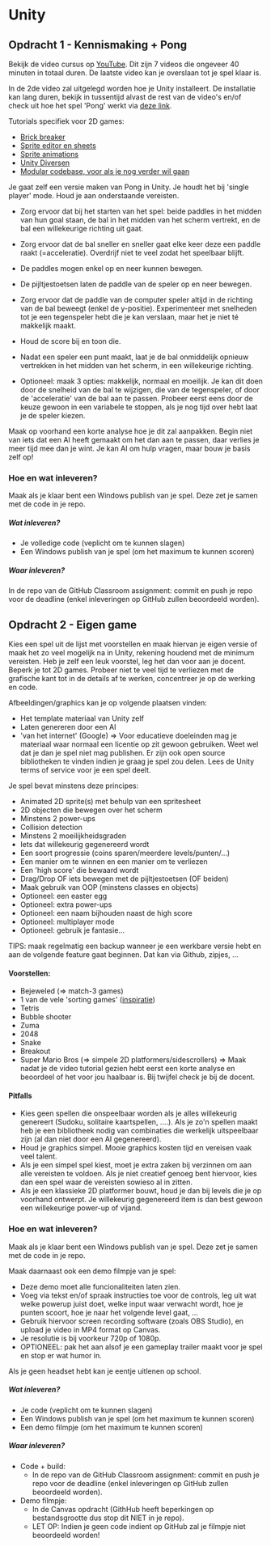 # Unity

## Opdracht 1 - Kennismaking + Pong
Bekijk de video cursus op [YouTube](https://youtube.com/playlist?list=PLlrxD0HtieHjTwLm-Ip_V9NtVud8Kx58w&si=-HJiAZlW7FOVItv5). Dit zijn 7 videos die ongeveer 40 minuten in totaal duren. De laatste video kan je overslaan tot je spel klaar is.

In de 2de video zal uitgelegd worden hoe je Unity installeert. De installatie kan lang duren, bekijk in tussentijd alvast de rest van de video's en/of check uit hoe het spel 'Pong' werkt via [deze link](https://www.ponggame.org/).

Tutorials specifiek voor 2D games:
- [Brick breaker](https://www.youtube.com/watch?v=RYG8UExRkhA)
- [Sprite editor en sheets](https://learn.unity.com/tutorial/introduction-to-sprite-editor-and-sheets#)
- [Sprite animations](https://learn.unity.com/tutorial/introduction-to-sprite-animations#)
- [Unity Diversen](https://learn.unity.com/tutorials)
- [Modular codebase, voor als je nog verder wil gaan](https://learn.unity.com/tutorial/65e0cfacedbc2a2351773054#65e0d032edbc2a213003ec4b)

Je gaat zelf een versie maken van Pong in Unity. Je houdt het bij 'single player' mode. Houd je aan onderstaande vereisten.

- Zorg ervoor dat bij het starten van het spel: beide paddles in het midden van hun goal staan, de bal in het midden van het scherm vertrekt, en de bal een willekeurige richting uit gaat.
- Zorg ervoor dat de bal sneller en sneller gaat elke keer deze een paddle raakt (=acceleratie). Overdrijf niet te veel zodat het speelbaar blijft. 
- De paddles mogen enkel op en neer kunnen bewegen.
- De pijltjestoetsen laten de paddle van de speler op en neer bewegen.
- Zorg ervoor dat de paddle van de computer speler altijd in de richting van de bal beweegt (enkel de y-positie). Experimenteer met snelheden tot je een tegenspeler hebt die je kan verslaan, maar het je niet té makkelijk maakt.
- Houd de score bij en toon die.
- Nadat een speler een punt maakt, laat je de bal onmiddelijk opnieuw vertrekken in het midden van het scherm, in een willekeurige richting.

- Optioneel: maak 3 opties: makkelijk, normaal en moeilijk. Je kan dit doen door de snelheid van de bal te wijzigen, die van de tegenspeler, of door de 'acceleratie' van de bal aan te passen. Probeer eerst eens door de keuze gewoon in een variabele te stoppen, als je nog tijd over hebt laat je de speler kiezen.

Maak op voorhand een korte analyse hoe je dit zal aanpakken. Begin niet van iets dat een AI heeft gemaakt om het dan aan te passen, daar verlies je meer tijd mee dan je wint. Je kan AI om hulp vragen, maar bouw je basis zelf op!

### Hoe en wat inleveren?
Maak als je klaar bent een Windows publish van je spel. Deze zet je samen met de code in je repo.

##### Wat inleveren?
- Je volledige code (veplicht om te kunnen slagen)
- Een Windows publish van je spel (om het maximum te kunnen scoren)

##### Waar inleveren?
In de repo van de GitHub Classroom assignment: commit en push je repo voor de deadline (enkel inleveringen op GitHub zullen beoordeeld worden).

## Opdracht 2 - Eigen game
Kies een spel uit de lijst met voorstellen en maak hiervan je eigen versie of maak het zo veel mogelijk na in Unity, rekening houdend met de minimum vereisten. Heb je zelf een leuk voorstel, leg het dan voor aan je docent. Beperk je tot 2D games. Probeer niet te veel tijd te verliezen met de grafische kant tot in de details af te werken, concentreer je op de werking en code.

Afbeeldingen/graphics kan je op volgende plaatsen vinden:
- Het template materiaal van Unity zelf
- Laten genereren door een AI
- 'van het internet' (Google) => Voor educatieve doeleinden mag je materiaal waar normaal een licentie op zit gewoon gebruiken. Weet wel dat je dan je spel niet mag publishen. Er zijn ook open source bibliotheken te vinden indien je graag je spel zou delen. Lees de Unity terms of service voor je een spel deelt.

Je spel bevat minstens deze principes:
- Animated 2D sprite(s) met behulp van een spritesheet
- 2D objecten die bewegen over het scherm
- Minstens 2 power-ups
- Collision detection
- Minstens 2 moeilijkheidsgraden
- Iets dat willekeurig gegenereerd wordt
- Een soort progressie (coins sparen/meerdere levels/punten/...)
- Een manier om te winnen en een manier om te verliezen
- Een 'high score' die bewaard wordt
- Drag/Drop OF iets bewegen met de pijltjestoetsen (OF beiden)
- Maak gebruik van OOP (minstens classes en objects)
- Optioneel: een easter egg
- Optioneel: extra power-ups
- Optioneel: een naam bijhouden naast de high score
- Optioneel: multiplayer mode
- Optioneel: gebruik je fantasie...

TIPS: maak regelmatig een backup wanneer je een werkbare versie hebt en aan de volgende feature gaat beginnen. Dat kan via Github, zipjes, ...

#### Voorstellen:
- Bejeweled (=> match-3 games)
- 1 van de vele 'sorting games' ([inspiratie](https://plays.org/sorting-games/))
- Tetris
- Bubble shooter
- Zuma
- 2048
- Snake
- Breakout
- Super Mario Bros (=> simpele 2D platformers/sidescrollers)
=> Maak nadat je de video tutorial gezien hebt eerst een korte analyse en beoordeel of het voor jou haalbaar is. Bij twijfel check je bij de docent.

#### Pitfalls
- Kies geen spellen die onspeelbaar worden als je alles willekeurig genereert (Sudoku, solitaire kaartspellen, ....). Als je zo'n spellen maakt heb je een bibliotheek nodig van combinaties die werkelijk uitspeelbaar zijn (al dan niet door een AI gegenereerd).
- Houd je graphics simpel. Mooie graphics kosten tijd en vereisen vaak veel talent. 
- Als je een simpel spel kiest, moet je extra zaken bij verzinnen om aan alle vereisten te voldoen. Als je niet creatief genoeg bent hiervoor, kies dan een spel waar de vereisten sowieso al in zitten.
- Als je een klassieke 2D platformer bouwt, houd je dan bij levels die je op voorhand ontwerpt. Je willekeurig gegenereerd item is dan best gewoon een willekeurige power-up of vijand.

### Hoe en wat inleveren?
Maak als je klaar bent een Windows publish van je spel. Deze zet je samen met de code in je repo.

Maak daarnaast ook een demo filmpje van je spel: 
- Deze demo moet alle funcionaliteiten laten zien. 
- Voeg via tekst en/of spraak instructies toe voor de controls, leg uit wat welke powerup juist doet, welke input waar verwacht wordt, hoe je punten scoort, hoe je naar het volgende level gaat, ...
- Gebruik hiervoor screen recording software (zoals OBS Studio), en upload je video in MP4 format op Canvas. 
- Je resolutie is bij voorkeur 720p of 1080p.
- OPTIONEEL: pak het aan alsof je een gameplay trailer maakt voor je spel en stop er wat humor in.

Als je geen headset hebt kan je eentje uitlenen op school. 

##### Wat inleveren?
- Je code (veplicht om te kunnen slagen)
- Een Windows publish van je spel (om het maximum te kunnen scoren)
- Een demo filmpje (om het maximum te kunnen scoren)

##### Waar inleveren?
- Code + build:
   - In de repo van de GitHub Classroom assignment: commit en push je repo voor de deadline (enkel inleveringen op GitHub zullen beoordeeld worden).
- Demo filmpje:
   - In de Canvas opdracht (GithHub heeft beperkingen op bestandsgrootte dus stop dit NIET in je repo). 
   - LET OP: Indien je geen code indient op GitHub zal je filmpje niet beoordeeld worden!